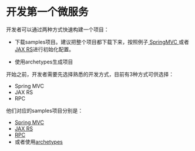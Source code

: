 # 开发第一个微服务

开发者可以通过两种方式快速构建一个项目：

* 下载samples项目。建议把整个项目都下载下来，按照例子[ SpringMVC ](https://github.com/apache/incubator-servicecomb-java-chassis/tree/master/samples/springmvc-sample)或者 [JAX RS](https://github.com/apache/incubator-servicecomb-java-chassis/tree/master/samples/jaxrs-sample)进行初始化配置。

* 使用archetypes生成项目

开始之前，开发者需要先选择熟悉的开发方式，目前有3种方式可供选择：
* Spring MVC
* JAX RS
* RPC

他们对应的samples项目分别是：
* [Spring MVC](https://github.com/apache/incubator-servicecomb-java-chassis/tree/master/samples/springmvc-sample)
* [JAX RS](https://github.com/apache/incubator-servicecomb-java-chassis/tree/master/samples/jaxrs-sample)
* [RPC](https://github.com/apache/incubator-servicecomb-java-chassis/tree/master/samples/pojo-sample)
* 或者使用[archetypes](https://github.com/apache/incubator-servicecomb-java-chassis/tree/master/archetypes)
